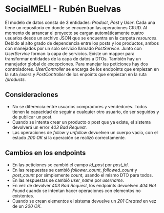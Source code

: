 # SocialMELI - Rubén Buelvas

El modelo de datos consta de 3 entidades: _Product_, _Post_ y _User_. Cada una tiene un repositorio en donde se encuentran las operaciones CRUD. Al momento de arrancar el proyecto se cargan automáticamente cuatro usuarios desde un archivo JSON que se encuentra en la carpeta _resources_.
Debido al alto grado de dependencia entre los posts y los productos, ambos con manejados por un solo servicio llamado _PostService_. Junto con _UserService_ forman la capa de servicios.
Existe un mapper para transformar entidades de la capa de datos a DTOs. También hay un manejador global de excepciones.
Para manejar las peticiones hay dos controladores. _UserController_ se encarga de los endpoints que empiezan en la ruta _/users_ y _PostController_ de los enpoints que empiezan en la ruta _/products_.

## Consideraciones

- No se diferencia entre usuarios compradores y vendedores. Todos tienen la capacidad de seguir a cualquier otro usuario, de ser seguidos y de publicar un post.
- Cuando se intenta crear un producto o post que ya existe, el sistema devolverá un error _403 Bad Request_.
- Las operaciones de _follow_ y _unfollow_ devuelven un cuerpo vacío, con el estado _200 OK_ si la operación se realizó correctamente.

## Cambios en los endpoints

- En las peticiones se cambió el campo _id_post_ por _post_id_.
- En las respuestas se cambió *follower_count*, *followed_count* y *post_count* por simplemente _count_, usando el mismo DTO para todos.
- En las respuestas se cambió _user_name_ por _username_.
- En vez de devolver _403 Bad Request_, los endpoints devuelven _404 Not Found_ cuando se intentan hacer operaciones con elementos no existentes.
- Cuando se crean elementos el sistema devuelve un _201 Created_ en vez de un _200 OK_.
